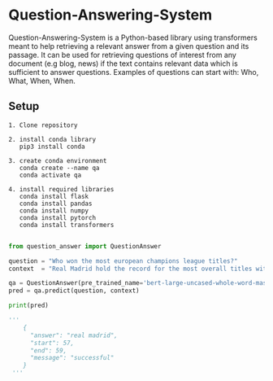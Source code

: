 # Question-Answering-System

Question-Answering-System is a Python-based library using transformers meant to help retrieving a relevant answer from a given question and its passage. It can be used for retrieving questions of interest from any document (e.g blog, news) if the text contains relevant data which is sufficient to answer questions. Examples of questions can start with: Who, What, When, When.

## Setup
```
1. Clone repository

2. install conda library 
   pip3 install conda

3. create conda environment
   conda create --name qa
   conda activate qa
   
4. install required libraries
   conda install flask
   conda install pandas
   conda install numpy
   conda install pytorch
   conda install transformers

```

```python

from question_answer import QuestionAnswer

question = "Who won the most european champions league titles?"
context  = "Real Madrid hold the record for the most overall titles with 22, followed by Milan's 17 titles.[6][7] Spanish teams hold the record for the most wins               in each of the three main UEFA club competitions: Real Madrid, with thirteen European Cup/UEFA Champions League titles; Sevilla, with six UEFA                     Cup/UEFA Europa League titles; and Barcelona, with four Cup Winners' Cup titles. Milan share the most Super Cup wins (five) with Barcelona, and the                 most Intercontinental Cup wins (three) with Real Madrid. German clubs Hamburg, Schalke 04 and Stuttgart, and Spanish club Villarreal are the record                 holders by titles won in the UEFA Intertoto Cup (twice each)."

qa = QuestionAnswer(pre_trained_name='bert-large-uncased-whole-word-masking-finetuned-squad')
pred = qa.predict(question, context)

print(pred)

'''
    {
      "answer": "real madrid",
      "start": 57,
      "end": 59,
      "message": "successful"
    }
 '''
```
